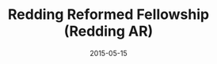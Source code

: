 ---
date: &id001 2015-05-15
end_date: null
location:
  address: null
  city: Redding
  state: AR
minister:
- end: 2015-05-15
  name: Gene L. Crow
  start: 2008-01-01
  type: Organizing Pastor
- end: null
  name: Gene L. Crow
  start: 2015-01-01
  type: pastor
ministers:
- Gene L. Crow
- Gene L. Crow
name: Redding Reformed Fellowship
names:
- end: null
  name: Redding Reformed Fellowship
  start: 2015-05-15
origination_date: *id001
raw_data: "AR Redding\nRedding Reformed Fellowship (May 15, 2015\u2013 )\n(was\
  \ Trinity Presbyterian mission work, Shasta Lake, 2001\u20132010)\nOrg. Pastor:\
  \ Gene L. Crow, 2008\u201315\nPastor: Gene. L. Crow, 2015\u2013"
received_from: null
states:
- AR
status:
  active: true
  end_date: null
  reason: null
  received_from: null
  withdrawal_to: null
title: Redding Reformed Fellowship (Redding AR)

---